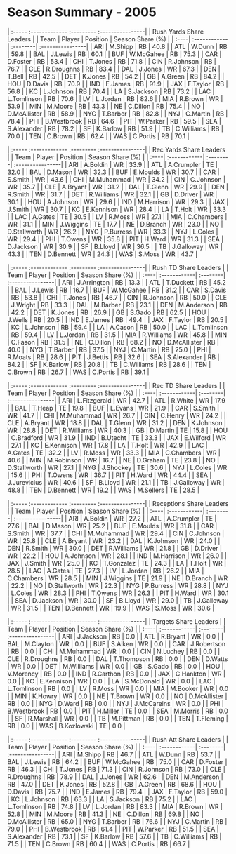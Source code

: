 # Season Summary - 2005

| :----- :------------- :--------- :----------------|
|              Rush Yards Share Leaders             |
| Team | Player       | Position | Season Share (%) |
| :----| :------------| :--------| :----------------|
| ARI  | M.Shipp      | RB       | 40.8             |
| ATL  | W.Dunn       | RB       | 59.8             |
| BAL  | J.Lewis      | RB       | 60.1             |
| BUF  | W.McGahee    | RB       | 75.3             |
| CAR  | D.Foster     | RB       | 53.4             |
| CHI  | T.Jones      | RB       | 71.8             |
| CIN  | R.Johnson    | RB       | 76.7             |
| CLE  | R.Droughns   | RB       | 83.4             |
| DAL  | J.Jones      | WR       | 67.3             |
| DEN  | T.Bell       | RB       | 42.5             |
| DET  | K.Jones      | RB       | 54.2             |
| GB   | A.Green      | RB       | 84.2             |
| HOU  | D.Davis      | RB       | 70.9             |
| IND  | E.James      | RB       | 91.9             |
| JAX  | F.Taylor     | RB       | 56.8             |
| KC   | L.Johnson    | RB       | 70.4             |
| LA   | S.Jackson    | RB       | 73.2             |
| LAC  | L.Tomlinson  | RB       | 70.6             |
| LV   | L.Jordan     | RB       | 82.6             |
| MIA  | R.Brown      | WR       | 53.9             |
| MIN  | M.Moore      | RB       | 43.3             |
| NE   | C.Dillon     | RB       | 75.4             |
| NO   | D.McAllister | RB       | 58.9             |
| NYG  | T.Barber     | RB       | 82.8             |
| NYJ  | C.Martin     | RB       | 78.4             |
| PHI  | B.Westbrook  | RB       | 64.6             |
| PIT  | W.Parker     | RB       | 59.5             |
| SEA  | S.Alexander  | RB       | 78.2             |
| SF   | K.Barlow     | RB       | 51.9             |
| TB   | C.Williams   | RB       | 70.0             |
| TEN  | C.Brown      | RB       | 62.4             |
| WAS  | C.Portis     | RB       | 70.1             |

| :----- :------------- :--------- :----------------|
|              Rec Yards Share Leaders              |
| Team | Player       | Position | Season Share (%) |
| :----| :------------| :--------| :----------------|
| ARI  | A.Boldin     | WR       | 33.9             |
| ATL  | A.Crumpler   | TE       | 32.0             |
| BAL  | D.Mason      | WR       | 32.3             |
| BUF  | E.Moulds     | WR       | 30.7             |
| CAR  | S.Smith      | WR       | 43.6             |
| CHI  | M.Muhammad   | WR       | 34.2             |
| CIN  | C.Johnson    | WR       | 35.7             |
| CLE  | A.Bryant     | WR       | 31.2             |
| DAL  | T.Glenn      | WR       | 29.9             |
| DEN  | R.Smith      | WR       | 31.7             |
| DET  | R.Williams   | WR       | 32.1             |
| GB   | D.Driver     | WR       | 30.1             |
| HOU  | A.Johnson    | WR       | 29.6             |
| IND  | M.Harrison   | WR       | 29.3             |
| JAX  | J.Smith      | WR       | 30.7             |
| KC   | E.Kennison   | WR       | 28.4             |
| LA   | T.Holt       | WR       | 33.3             |
| LAC  | A.Gates      | TE       | 30.5             |
| LV   | R.Moss       | WR       | 27.1             |
| MIA  | C.Chambers   | WR       | 31.1             |
| MIN  | J.Wiggins    | TE       | 17.7             |
| NE   | D.Branch     | WR       | 23.0             |
| NO   | D.Stallworth | WR       | 26.2             |
| NYG  | P.Burress    | WR       | 33.3             |
| NYJ  | L.Coles      | WR       | 29.4             |
| PHI  | T.Owens      | WR       | 35.8             |
| PIT  | H.Ward       | WR       | 31.3             |
| SEA  | D.Jackson    | WR       | 30.9             |
| SF   | B.Lloyd      | WR       | 36.5             |
| TB   | J.Galloway   | WR       | 43.3             |
| TEN  | D.Bennett    | WR       | 24.3             |
| WAS  | S.Moss       | WR       | 43.7             |

| :----- :------------- :--------- :----------------|
|               Rush TD Share Leaders               |
| Team | Player       | Position | Season Share (%) |
| :----| :------------| :--------| :----------------|
| ARI  | J.Arrington  | RB       | 13.3             |
| ATL  | T.Duckett    | RB       | 45.2             |
| BAL  | J.Lewis      | RB       | 16.7             |
| BUF  | W.McGahee    | RB       | 31.2             |
| CAR  | S.Davis      | RB       | 53.8             |
| CHI  | T.Jones      | RB       | 46.7             |
| CIN  | R.Johnson    | RB       | 50.0             |
| CLE  | J.Wright     | RB       | 33.3             |
| DAL  | M.Barber     | RB       | 23.1             |
| DEN  | M.Anderson   | RB       | 42.2             |
| DET  | K.Jones      | RB       | 26.9             |
| GB   | S.Gado       | RB       | 62.5             |
| HOU  | J.Wells      | RB       | 20.5             |
| IND  | E.James      | RB       | 49.4             |
| JAX  | F.Taylor     | RB       | 20.5             |
| KC   | L.Johnson    | RB       | 59.4             |
| LA   | A.Cason      | RB       | 50.0             |
| LAC  | L.Tomlinson  | RB       | 59.4             |
| LV   | L.Jordan     | RB       | 31.5             |
| MIA  | R.Williams   | WR       | 45.8             |
| MIN  | C.Fason      | RB       | 31.5             |
| NE   | C.Dillon     | RB       | 68.2             |
| NO   | D.McAllister | RB       | 40.0             |
| NYG  | T.Barber     | RB       | 37.5             |
| NYJ  | C.Martin     | RB       | 25.0             |
| PHI  | R.Moats      | RB       | 28.6             |
| PIT  | J.Bettis     | RB       | 32.6             |
| SEA  | S.Alexander  | RB       | 84.2             |
| SF   | K.Barlow     | RB       | 20.8             |
| TB   | C.Williams   | RB       | 28.6             |
| TEN  | C.Brown      | RB       | 26.7             |
| WAS  | C.Portis     | RB       | 39.1             |

| :----- :------------- :--------- :----------------|
|                Rec TD Share Leaders               |
| Team | Player       | Position | Season Share (%) |
| :----| :------------| :--------| :----------------|
| ARI  | L.Fitzgerald | WR       | 42.7             |
| ATL  | R.White      | WR       | 17.9             |
| BAL  | T.Heap       | TE       | 19.8             |
| BUF  | L.Evans      | WR       | 21.9             |
| CAR  | S.Smith      | WR       | 41.7             |
| CHI  | M.Muhammad   | WR       | 26.7             |
| CIN  | C.Henry      | WR       | 24.2             |
| CLE  | A.Bryant     | WR       | 18.8             |
| DAL  | T.Glenn      | WR       | 31.2             |
| DEN  | K.Johnson    | WR       | 28.8             |
| DET  | R.Williams   | WR       | 40.3             |
| GB   | D.Martin     | TE       | 15.8             |
| HOU  | C.Bradford   | WR       | 31.9             |
| IND  | B.Utecht     | TE       | 33.3             |
| JAX  | E.Wilford    | WR       | 27.1             |
| KC   | E.Kennison   | WR       | 17.8             |
| LA   | T.Holt       | WR       | 42.9             |
| LAC  | A.Gates      | TE       | 32.2             |
| LV   | R.Moss       | WR       | 33.3             |
| MIA  | C.Chambers   | WR       | 40.6             |
| MIN  | M.Robinson   | WR       | 16.7             |
| NE   | D.Graham     | TE       | 23.8             |
| NO   | D.Stallworth | WR       | 27.1             |
| NYG  | J.Shockey    | TE       | 30.6             |
| NYJ  | L.Coles      | WR       | 15.6             |
| PHI  | T.Owens      | WR       | 36.7             |
| PIT  | H.Ward       | WR       | 44.4             |
| SEA  | J.Jurevicius | WR       | 40.6             |
| SF   | B.Lloyd      | WR       | 21.1             |
| TB   | J.Galloway   | WR       | 48.8             |
| TEN  | D.Bennett    | WR       | 19.2             |
| WAS  | M.Sellers    | TE       | 28.5             |

| :----- :------------- :--------- :----------------|
|              Receptions Share Leaders             |
| Team | Player       | Position | Season Share (%) |
| :----| :------------| :--------| :----------------|
| ARI  | A.Boldin     | WR       | 27.2             |
| ATL  | A.Crumpler   | TE       | 27.6             |
| BAL  | D.Mason      | WR       | 25.2             |
| BUF  | E.Moulds     | WR       | 31.8             |
| CAR  | S.Smith      | WR       | 37.7             |
| CHI  | M.Muhammad   | WR       | 29.4             |
| CIN  | C.Johnson    | WR       | 25.8             |
| CLE  | A.Bryant     | WR       | 23.2             |
| DAL  | K.Johnson    | WR       | 24.0             |
| DEN  | R.Smith      | WR       | 30.0             |
| DET  | R.Williams   | WR       | 21.8             |
| GB   | D.Driver     | WR       | 22.2             |
| HOU  | A.Johnson    | WR       | 28.1             |
| IND  | M.Harrison   | WR       | 26.0             |
| JAX  | J.Smith      | WR       | 25.0             |
| KC   | T.Gonzalez   | TE       | 24.3             |
| LA   | T.Holt       | WR       | 28.5             |
| LAC  | A.Gates      | TE       | 27.3             |
| LV   | L.Jordan     | RB       | 26.2             |
| MIA  | C.Chambers   | WR       | 28.5             |
| MIN  | J.Wiggins    | TE       | 21.9             |
| NE   | D.Branch     | WR       | 22.2             |
| NO   | D.Stallworth | WR       | 22.3             |
| NYG  | P.Burress    | WR       | 28.8             |
| NYJ  | L.Coles      | WR       | 28.3             |
| PHI  | T.Owens      | WR       | 26.3             |
| PIT  | H.Ward       | WR       | 30.1             |
| SEA  | D.Jackson    | WR       | 30.0             |
| SF   | B.Lloyd      | WR       | 29.0             |
| TB   | J.Galloway   | WR       | 31.5             |
| TEN  | D.Bennett    | WR       | 19.9             |
| WAS  | S.Moss       | WR       | 30.6             |

| :----- :------------- :--------- :----------------|
|               Targets Share Leaders               |
| Team | Player       | Position | Season Share (%) |
| :----| :------------| :--------| :----------------|
| ARI  | J.Jackson    | RB       | 0.0              |
| ATL  | R.Bryant     | WR       | 0.0              |
| BAL  | M.Clayton    | WR       | 0.0              |
| BUF  | S.Aiken      | WR       | 0.0              |
| CAR  | J.Robertson  | RB       | 0.0              |
| CHI  | M.Muhammad   | WR       | 0.0              |
| CIN  | N.Luchey     | RB       | 0.0              |
| CLE  | R.Droughns   | RB       | 0.0              |
| DAL  | T.Thompson   | RB       | 0.0              |
| DEN  | D.Watts      | WR       | 0.0              |
| DET  | M.Williams   | WR       | 0.0              |
| GB   | S.Gado       | RB       | 0.0              |
| HOU  | V.Morency    | RB       | 0.0              |
| IND  | R.Carthon    | RB       | 0.0              |
| JAX  | C.Hankton    | WR       | 0.0              |
| KC   | E.Kennison   | WR       | 0.0              |
| LA   | S.McDonald   | WR       | 0.0              |
| LAC  | L.Tomlinson  | RB       | 0.0              |
| LV   | R.Moss       | WR       | 0.0              |
| MIA  | M.Booker     | WR       | 0.0              |
| MIN  | K.Howry      | WR       | 0.0              |
| NE   | T.Brown      | WR       | 0.0              |
| NO   | D.McAllister | RB       | 0.0              |
| NYG  | D.Ward       | RB       | 0.0              |
| NYJ  | J.McCareins  | WR       | 0.0              |
| PHI  | B.Westbrook  | RB       | 0.0              |
| PIT  | H.Miller     | TE       | 0.0              |
| SEA  | M.Morris     | RB       | 0.0              |
| SF   | R.Marshall   | WR       | 0.0              |
| TB   | M.Pittman    | RB       | 0.0              |
| TEN  | T.Fleming    | RB       | 0.0              |
| WAS  | B.Kozlowski  | TE       | 0.0              |

| :----- :------------- :--------- :----------------|
|               Rush Att Share Leaders              |
| Team | Player       | Position | Season Share (%) |
| :----| :------------| :--------| :----------------|
| ARI  | M.Shipp      | RB       | 46.7             |
| ATL  | W.Dunn       | RB       | 53.7             |
| BAL  | J.Lewis      | RB       | 64.2             |
| BUF  | W.McGahee    | RB       | 75.0             |
| CAR  | D.Foster     | RB       | 46.3             |
| CHI  | T.Jones      | RB       | 71.3             |
| CIN  | R.Johnson    | RB       | 73.0             |
| CLE  | R.Droughns   | RB       | 78.9             |
| DAL  | J.Jones      | WR       | 62.6             |
| DEN  | M.Anderson   | RB       | 47.0             |
| DET  | K.Jones      | RB       | 52.8             |
| GB   | A.Green      | RB       | 68.6             |
| HOU  | D.Davis      | RB       | 75.7             |
| IND  | E.James      | RB       | 79.4             |
| JAX  | F.Taylor     | RB       | 59.0             |
| KC   | L.Johnson    | RB       | 63.3             |
| LA   | S.Jackson    | RB       | 75.2             |
| LAC  | L.Tomlinson  | RB       | 74.8             |
| LV   | L.Jordan     | RB       | 83.3             |
| MIA  | R.Brown      | WR       | 52.8             |
| MIN  | M.Moore      | RB       | 41.3             |
| NE   | C.Dillon     | RB       | 69.8             |
| NO   | D.McAllister | RB       | 65.0             |
| NYG  | T.Barber     | RB       | 76.6             |
| NYJ  | C.Martin     | RB       | 79.0             |
| PHI  | B.Westbrook  | RB       | 61.4             |
| PIT  | W.Parker     | RB       | 51.5             |
| SEA  | S.Alexander  | RB       | 73.1             |
| SF   | K.Barlow     | RB       | 57.6             |
| TB   | C.Williams   | RB       | 71.5             |
| TEN  | C.Brown      | RB       | 60.4             |
| WAS  | C.Portis     | RB       | 66.7             |

